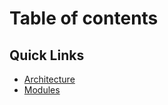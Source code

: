 # Table of contents

## Quick Links 

* [Architecture](MOSIP-Architecture.md)
* [Modules](MOSIP-Architecture.md#Modules)



